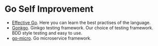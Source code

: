 # Go Self Improvement
- [Effective Go](https://golang.org/doc/effective_go.html). Here you can learn the best practises of the language. 
- [Gonkgo](https://onsi.github.io/ginkgo/). Ginkgo testing framework. Our choice of testing framework. BDD style testing and easy to use.
- [go-micro](https://micro.mu/blog/2016/03/20/micro.html). Go microservice framework. 
